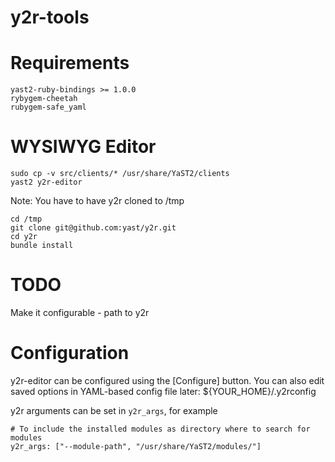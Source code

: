 y2r-tools
=========

Requirements
============

    yast2-ruby-bindings >= 1.0.0
    rybygem-cheetah
    rubygem-safe_yaml

WYSIWYG Editor
==============

    sudo cp -v src/clients/* /usr/share/YaST2/clients
    yast2 y2r-editor

Note: You have to have y2r cloned to /tmp

    cd /tmp
    git clone git@github.com:yast/y2r.git
    cd y2r
    bundle install

TODO
====
Make it configurable - path to y2r

Configuration
=============
y2r-editor can be configured using the [Configure] button.
You can also edit saved options in YAML-based config file
later: ${YOUR_HOME}/.y2rconfig

y2r arguments can be set in `y2r_args`, for example

    # To include the installed modules as directory where to search for modules
    y2r_args: ["--module-path", "/usr/share/YaST2/modules/"]
